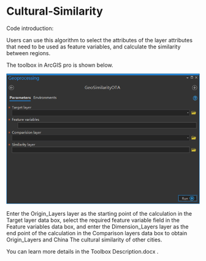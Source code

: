 # Cultural-Similarity
Code introduction:

Users can use this algorithm to select the attributes of the layer attributes that need to be used as feature variables, and calculate the similarity between regions.

The toolbox in ArcGIS pro is shown below.

![image](https://github.com/gissuifeng/Cultural-Similarity/blob/main/%E5%9B%BE%E5%83%8F%202.png)

Enter the Origin_Layers layer as the starting point of the calculation in the Target layer data box, select the required feature variable field in the Feature variables data box, and enter the Dimension_Layers layer as the end point of the calculation in the Comparison layers data box to obtain Origin_Layers and China The cultural similarity of other cities.

You can learn more details in the Toolbox Description.docx .
